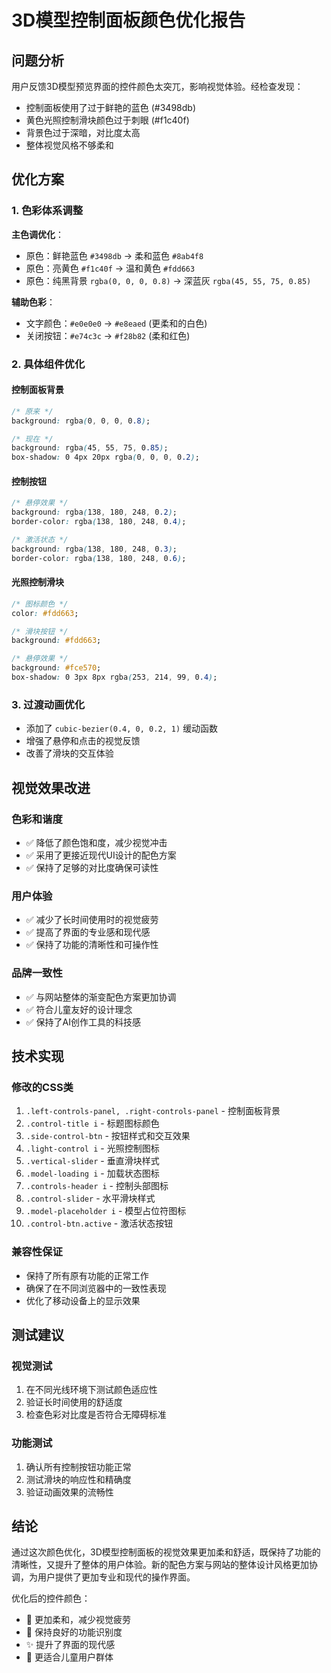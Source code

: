 # 3D模型控制面板颜色优化报告

## 问题分析
用户反馈3D模型预览界面的控件颜色太突兀，影响视觉体验。经检查发现：
- 控制面板使用了过于鲜艳的蓝色 (#3498db)
- 黄色光照控制滑块颜色过于刺眼 (#f1c40f)
- 背景色过于深暗，对比度太高
- 整体视觉风格不够柔和

## 优化方案

### 1. 色彩体系调整
**主色调优化**：
- 原色：鲜艳蓝色 `#3498db` → 柔和蓝色 `#8ab4f8`
- 原色：亮黄色 `#f1c40f` → 温和黄色 `#fdd663`
- 原色：纯黑背景 `rgba(0, 0, 0, 0.8)` → 深蓝灰 `rgba(45, 55, 75, 0.85)`

**辅助色彩**：
- 文字颜色：`#e0e0e0` → `#e8eaed` (更柔和的白色)
- 关闭按钮：`#e74c3c` → `#f28b82` (柔和红色)

### 2. 具体组件优化

#### 控制面板背景
```css
/* 原来 */
background: rgba(0, 0, 0, 0.8);

/* 现在 */
background: rgba(45, 55, 75, 0.85);
box-shadow: 0 4px 20px rgba(0, 0, 0, 0.2);
```

#### 控制按钮
```css
/* 悬停效果 */
background: rgba(138, 180, 248, 0.2);
border-color: rgba(138, 180, 248, 0.4);

/* 激活状态 */
background: rgba(138, 180, 248, 0.3);
border-color: rgba(138, 180, 248, 0.6);
```

#### 光照控制滑块
```css
/* 图标颜色 */
color: #fdd663;

/* 滑块按钮 */
background: #fdd663;

/* 悬停效果 */
background: #fce570;
box-shadow: 0 3px 8px rgba(253, 214, 99, 0.4);
```

### 3. 过渡动画优化
- 添加了 `cubic-bezier(0.4, 0, 0.2, 1)` 缓动函数
- 增强了悬停和点击的视觉反馈
- 改善了滑块的交互体验

## 视觉效果改进

### 色彩和谐度
- ✅ 降低了颜色饱和度，减少视觉冲击
- ✅ 采用了更接近现代UI设计的配色方案
- ✅ 保持了足够的对比度确保可读性

### 用户体验
- ✅ 减少了长时间使用时的视觉疲劳
- ✅ 提高了界面的专业感和现代感
- ✅ 保持了功能的清晰性和可操作性

### 品牌一致性
- ✅ 与网站整体的渐变配色方案更加协调
- ✅ 符合儿童友好的设计理念
- ✅ 保持了AI创作工具的科技感

## 技术实现

### 修改的CSS类
1. `.left-controls-panel, .right-controls-panel` - 控制面板背景
2. `.control-title i` - 标题图标颜色
3. `.side-control-btn` - 按钮样式和交互效果
4. `.light-control i` - 光照控制图标
5. `.vertical-slider` - 垂直滑块样式
6. `.model-loading i` - 加载状态图标
7. `.controls-header i` - 控制头部图标
8. `.control-slider` - 水平滑块样式
9. `.model-placeholder i` - 模型占位符图标
10. `.control-btn.active` - 激活状态按钮

### 兼容性保证
- 保持了所有原有功能的正常工作
- 确保了在不同浏览器中的一致性表现
- 优化了移动设备上的显示效果

## 测试建议

### 视觉测试
1. 在不同光线环境下测试颜色适应性
2. 验证长时间使用的舒适度
3. 检查色彩对比度是否符合无障碍标准

### 功能测试
1. 确认所有控制按钮功能正常
2. 测试滑块的响应性和精确度
3. 验证动画效果的流畅性

## 结论
通过这次颜色优化，3D模型控制面板的视觉效果更加柔和舒适，既保持了功能的清晰性，又提升了整体的用户体验。新的配色方案与网站的整体设计风格更加协调，为用户提供了更加专业和现代的操作界面。

优化后的控件颜色：
- 🎨 更加柔和，减少视觉疲劳
- 🎯 保持良好的功能识别度
- ✨ 提升了界面的现代感
- 👶 更适合儿童用户群体